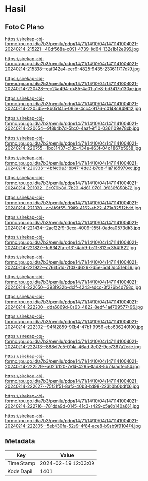 # Hasil

## Foto C Plano

https://sirekap-obj-formc.kpu.go.id/a7b3/pemilu/pdpr/14/71/14/10/04/1471141004021-20240214-215221--40df568a-c091-4739-8d64-132e1b12e996.jpg

https://sirekap-obj-formc.kpu.go.id/a7b3/pemilu/pdpr/14/71/14/10/04/1471141004021-20240214-215338--caf042a4-eec9-4825-9435-233611717d79.jpg

https://sirekap-obj-formc.kpu.go.id/a7b3/pemilu/pdpr/14/71/14/10/04/1471141004021-20240214-220428--ec24a494-d485-4a01-a1e8-bd3417b130ae.jpg

https://sirekap-obj-formc.kpu.go.id/a7b3/pemilu/pdpr/14/71/14/10/04/1471141004021-20240214-220545--8b051415-096e-4cc4-9176-c0148c949b12.jpg

https://sirekap-obj-formc.kpu.go.id/a7b3/pemilu/pdpr/14/71/14/10/04/1471141004021-20240214-220654--9f8b4b7d-5bc0-4aaf-9f10-0361109e78db.jpg

https://sirekap-obj-formc.kpu.go.id/a7b3/pemilu/pdpr/14/71/14/10/04/1471141004021-20240214-220755--1bc81437-c13c-434e-863f-04c4867b5958.jpg

https://sirekap-obj-formc.kpu.go.id/a7b3/pemilu/pdpr/14/71/14/10/04/1471141004021-20240214-220933--4bf4c9a3-8b47-4de3-b7db-f1a7185970ec.jpg

https://sirekap-obj-formc.kpu.go.id/a7b3/pemilu/pdpr/14/71/14/10/04/1471141004021-20240214-221032--2e979b3d-7b23-4d61-9701-3f666f858b72.jpg

https://sirekap-obj-formc.kpu.go.id/a7b3/pemilu/pdpr/14/71/14/10/04/1471141004021-20240214-221320--cc4b9f55-3989-4162-ab22-477a82512bdd.jpg

https://sirekap-obj-formc.kpu.go.id/a7b3/pemilu/pdpr/14/71/14/10/04/1471141004021-20240214-221434--2ac122f9-3ece-4009-955f-0adca0573db3.jpg

https://sirekap-obj-formc.kpu.go.id/a7b3/pemilu/pdpr/14/71/14/10/04/1471141004021-20240214-221827--fc6342fa-e131-4ab9-b511-812cc354f822.jpg

https://sirekap-obj-formc.kpu.go.id/a7b3/pemilu/pdpr/14/71/14/10/04/1471141004021-20240214-221922--c766f51d-7f08-4626-9d5e-5d40dc51eb56.jpg

https://sirekap-obj-formc.kpu.go.id/a7b3/pemilu/pdpr/14/71/14/10/04/1471141004021-20240214-222050--3931932b-dc1f-4243-adcc-3f226b4d793c.jpg

https://sirekap-obj-formc.kpu.go.id/a7b3/pemilu/pdpr/14/71/14/10/04/1471141004021-20240214-222200--dda6869d-0a63-4822-8edf-1ad709577496.jpg

https://sirekap-obj-formc.kpu.go.id/a7b3/pemilu/pdpr/14/71/14/10/04/1471141004021-20240214-222302--94f82859-90b4-47b1-9956-ebb636240190.jpg

https://sirekap-obj-formc.kpu.go.id/a7b3/pemilu/pdpr/14/71/14/10/04/1471141004021-20240214-222413--888ef7c5-014a-46ad-8e02-9cc7367a2ede.jpg

https://sirekap-obj-formc.kpu.go.id/a7b3/pemilu/pdpr/14/71/14/10/04/1471141004021-20240214-222529--a02fb120-7e14-4295-8ad8-5b76aadfec94.jpg

https://sirekap-obj-formc.kpu.go.id/a7b3/pemilu/pdpr/14/71/14/10/04/1471141004021-20240214-222627--75f31f51-8af3-40b3-bd98-223b0b0bdf06.jpg

https://sirekap-obj-formc.kpu.go.id/a7b3/pemilu/pdpr/14/71/14/10/04/1471141004021-20240214-222716--781dda9d-0145-41c3-a429-c5a6b140a661.jpg

https://sirekap-obj-formc.kpu.go.id/a7b3/pemilu/pdpr/14/71/14/10/04/1471141004021-20240214-222805--5eb430fa-52e9-4f84-ace8-b9ab9f910474.jpg


## Metadata

| Key        | Value               |
| ---------- | ------------------- |
| Time Stamp | 2024-02-19 12:03:09 |
| Kode Dapil | 1401                |



